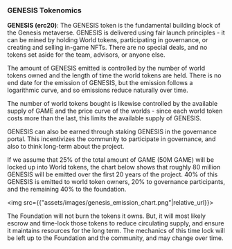 <h3>GENESIS Tokenomics</h3>
<p><b>GENESIS (erc20)</b>: The GENESIS token is the fundamental building block of the Genesis metaverse. GENESIS is delivered using fair launch principles - it can be mined by holding World tokens, participating in governance, or creating and selling in-game NFTs. There are no special deals, and no tokens set aside for the team, advisors, or anyone else.</p>
<p>The amount of GENESIS emitted is controlled by the number of world tokens owned and the length of time the world tokens are held. There is no end date for the emission of GENESIS, but the emission follows a logarithmic curve, and so emissions reduce naturally over time.</p>
<p>The number of world tokens bought is likewise controlled by the available supply of GAME and the price curve of the worlds - since each world token costs more than the last, this limits the available supply of GENESIS.</p>
<p>GENESIS can also be earned through staking GENESIS in the governance portal. This incentivizes the community to participate in governance, and also to think long-term about the project.</p>
<p>If we assume that 25% of the total amount of GAME (50M GAME) will be locked up into World tokens, the chart below shows that roughly 80 million GENESIS will be emitted over the first 20 years of the project. 40% of this GENESIS is emitted to world token owners, 20% to governance participants, and the remaining 40% to the foundation.</p>

<img src={{"assets/images/genesis_emission_chart.png"|relative_url}}>
<p>The Foundation will not burn the tokens it owns. But, it will most likely escrow and time-lock those tokens to reduce circulating supply, and ensure it maintains resources for the long term. The mechanics of this time lock will be left up to the Foundation and the community, and may change over time.</p>